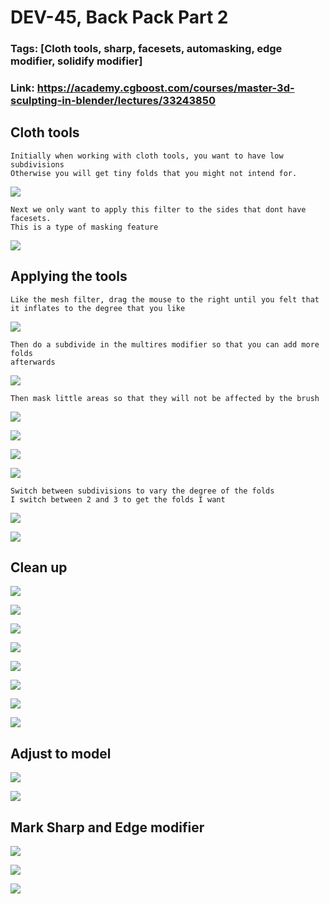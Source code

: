 # DEV-45, Back Pack Part 2
### Tags: [Cloth tools, sharp, facesets, automasking, edge modifier, solidify modifier]
### Link: <https://academy.cgboost.com/courses/master-3d-sculpting-in-blender/lectures/33243850>

## Cloth tools
    Initially when working with cloth tools, you want to have low subdivisions
    Otherwise you will get tiny folds that you might not intend for.

![](../images/DEV-45/DEV-45-A1.png)

    Next we only want to apply this filter to the sides that dont have facesets.
    This is a type of masking feature

![](../images/DEV-45/DEV-45-A2.png)

## Applying the tools
    Like the mesh filter, drag the mouse to the right until you felt that it inflates to the degree that you like

![](../images/DEV-45/DEV-45-B1.png)

    Then do a subdivide in the multires modifier so that you can add more folds
    afterwards

![](../images/DEV-45/DEV-45-B2.png)

    Then mask little areas so that they will not be affected by the brush

![](../images/DEV-45/DEV-45-B3.png)

![](../images/DEV-45/DEV-45-B4.png)

![](../images/DEV-45/DEV-45-B5.png)

![](../images/DEV-45/DEV-45-B6.png)

    Switch between subdivisions to vary the degree of the folds
    I switch between 2 and 3 to get the folds I want 

![](../images/DEV-45/DEV-45-B7.png)

![](../images/DEV-45/DEV-45-B8.png)

## Clean up

![](../images/DEV-45/DEV-45-C1.png)

![](../images/DEV-45/DEV-45-C2.png)

![](../images/DEV-45/DEV-45-C3.png)

![](../images/DEV-45/DEV-45-C4.png)

![](../images/DEV-45/DEV-45-C5.png)

![](../images/DEV-45/DEV-45-C6.png)

![](../images/DEV-45/DEV-45-C7.png)

![](../images/DEV-45/DEV-45-C8.png)

## Adjust to model

![](../images/DEV-45/DEV-45-D1.png)

![](../images/DEV-45/DEV-45-D2.png)

## Mark Sharp and Edge modifier

![](../images/DEV-45/DEV-45-E1.png)

![](../images/DEV-45/DEV-45-E2.png)

![](../images/DEV-45/DEV-45-E3.png)